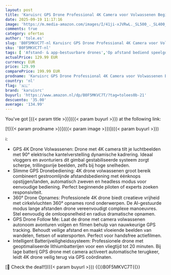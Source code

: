 ```yaml
---
layout: post
title: 'Karuisrc GPS Drone Professional 4K Camera voor Volwassenen Beginners Follow Me Drones Groot Bereik Automatische Terugkeer Naar Cirkelvluchten Opvouwbare QC Drone Optische Stromingspositionering'
date: 2025-09-19 11:17:16
image: 'https://m.media-amazon.com/images/I/41ji-xJVRwL._SL500_._SL400_.jpg'
comments: true
category: ofertas
author: 'tole.es'
slug: 'B0F5MKVC7T-nl Karuisrc GPS Drone Professional 4K Camera voor Volwassenen...'
sku: 'B0F5MKVC7T-nl'
tags: [ 'Afstand- & app-bestuurbare drones','Op afstand bediend speelgoed','Speelgoed & spellen','karuisrc','🇳🇱', ]
actualPrice: 129.99 EUR
currency: EUR
price: 129.99
comparePrice: 199.99 EUR
prodname: 'Karuisrc GPS Drone Professional 4K Camera voor Volwassenen Beginners Follow Me Drones Groot Bereik Automatische Terugkeer Naar Cirkelvluchten Opvouwbare QC Drone Optische Stromingspositionering'
country: 'nl'
flag: '🇳🇱'
brand: 'karuisrc'
buyurl: 'https://www.amazon.nl/dp/B0F5MKVC7T/?tag=tolees0b-21'
descuento: '35.00'
average: '134.99'
---
```


You've got [{{< param title >}}]({{< param buyurl >}}) at the following link:

[![{{< param prodname >}}]({{< param image >}})]({{< param buyurl >}})

ℹ️:

- GPS 4K Drone Volwassenen: Drone met 4K camera tilt je luchtbeelden met 90° elektrische kantelverstelling dynamische kadrering. Ideaal vloggers en avonturiers dit gimbal gestabiliseerde systeem zorgt scherpe, trillingsvrije beelden, zelfs bij hoge snelheden.
- Slimme GPS Dronebediening: 4K drone volwassenen groot bereik combineert gestroomlijnde afstandsbediening met éénknops opstijgen/landen, automatisch zweven en headless modus voor eenvoudige bediening. Perfect beginnende piloten of experts zoeken responsiviteit.
- 360° Drone Opnames: Professionele 4K drone biedt creatieve vrijheid met cirkelvluchten 360° opnames rond onderwerpen. De AI-gestuurde modus lange afstanden drone vereenvoudigt complexe manoeuvres. Stel eenvoudig de omloopsnelheid en radius dramatische opnamen.
- GPS Drone Follow Me: Laat de drone met camera volwassenen autonoom avonturen volgen en filmen behulp van nauwkeurige GPS tracking. Behoudt veilige afstand en maakt vloeiende beelden van wandelen, fietsen of watersporten. Perfect voor handsfree actiefilmen.
- Intelligent Batterijveiligheidssysteem: Professionele drone met geoptimaliseerde lithiumbatterijen voor een vliegtijd tot 20 minuten. Bij lage batterij GPS drone met camera activeert automatische terugkeer, leidt 4K drone veilig terug via GPS coördinaten.

[🛒 Check the deal!!]({{< param buyurl >}})
{{<world>}}B0F5MKVC7T{{</world>}}
